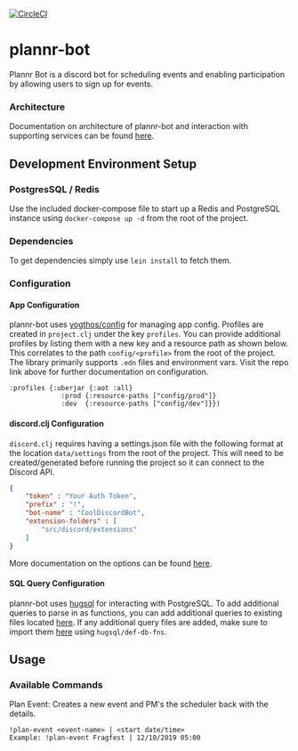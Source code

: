 [![CircleCI](https://circleci.com/gh/rpmcdougall/plannr-bot.svg?style=svg)](https://circleci.com/gh/rpmcdougall/plannr-bot)

# plannr-bot

Plannr Bot is a discord bot for scheduling events and enabling participation by allowing users to sign up for events.

### Architecture

Documentation on architecture of plannr-bot and interaction with supporting services can be found [here](doc/architecture.md).

## Development Environment Setup

### PostgresSQL / Redis

Use the included docker-compose file to start up a Redis and PostgreSQL instance using `docker-compose up -d` from the root of the project.

### Dependencies

To get dependencies simply use `lein install` to fetch them.

### Configuration

#### App Configuration

plannr-bot uses [yogthos/config](https://github.com/yogthos/config) for managing app config. Profiles are created in `project.clj` under the key `profiles`. You can provide additional profiles by listing them with a new key and a resource path as shown below. This correlates to the path `config/<profile>` from the root of the project. The library primarily supports `.edn` files and environment vars. Visit the repo link above for further documentation on configuration.
```
:profiles {:uberjar {:aot :all}
             :prod {:resource-paths ["config/prod"]}
             :dev  {:resource-paths ["config/dev"]}})
```

#### discord.clj Configuration

`discord.clj` requires having a settings.json file with the following format at the location `data/settings` from the root of the project. This will need to be created/generated before running the project so it can connect to the Discord API.

```json
{
    "token" : "Your Auth Token",
    "prefix" : "!",
    "bot-name" : "CoolDiscordBot",
    "extension-folders" : [
        "src/discord/extensions"
    ]
}
```

More documentation on the options can be found [here](https://github.com/gizmo385/discord.clj/blob/master/docs/bot-configuration.md).

#### SQL Query Configuration
plannr-bot uses [hugsql](https://github.com/layerware/hugsql) for interacting with PostgreSQL. To add additional queries to parse in as functions, you can add additional queries to existing files located [here](src/plannr_bot/db/sql). If any additional query files are added, make sure to import them [here](src/plannr_bot/db/sql.clj) using `hugsql/def-db-fns`.


## Usage

### Available Commands
Plan Event: Creates a new event and PM's the scheduler back with the details.
```
!plan-event <event-name> | <start date/time>
Example: !plan-event Fragfest | 12/10/2019 05:00
```



